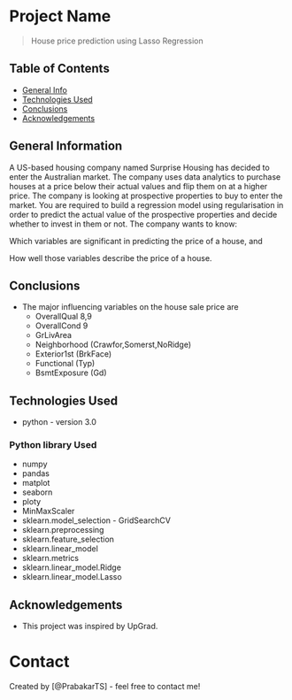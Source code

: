 # Project Name
> House price prediction using Lasso Regression


## Table of Contents
* [General Info](#general-information)
* [Technologies Used](#technologies-used)
* [Conclusions](#conclusions)
* [Acknowledgements](#acknowledgements)



## General Information
A US-based housing company named Surprise Housing has decided to enter the Australian market. The company uses data analytics to purchase houses at a price below their actual values and flip them on at a higher price. The company is looking at prospective properties to buy to enter the market. You are required to build a regression model using regularisation in order to predict the actual value of the prospective properties and decide whether to invest in them or not. The company wants to know:

Which variables are significant in predicting the price of a house, and

How well those variables describe the price of a house.



## Conclusions
- The major influencing variables on the house sale price are
    - OverallQual 8,9       
    - OverallCond 9       
    - GrLivArea           
    - Neighborhood (Crawfor,Somerst,NoRidge)
    - Exterior1st (BrkFace)
    - Functional (Typ)     
    - BsmtExposure (Gd)     

## Technologies Used
- python - version 3.0

### Python library Used
- numpy
- pandas
- matplot
- seaborn
- ploty
- MinMaxScaler
- sklearn.model_selection - GridSearchCV
- sklearn.preprocessing
- sklearn.feature_selection
- sklearn.linear_model
- sklearn.metrics
- sklearn.linear_model.Ridge
- sklearn.linear_model.Lasso



## Acknowledgements
- This project was inspired by UpGrad.


# Contact
Created by [@PrabakarTS] - feel free to contact me!


<!-- Optional -->
<!-- ## License -->
<!-- This project is open source and available under the [... License](). -->

<!-- You don't have to include all sections - just the one's relevant to your project -->